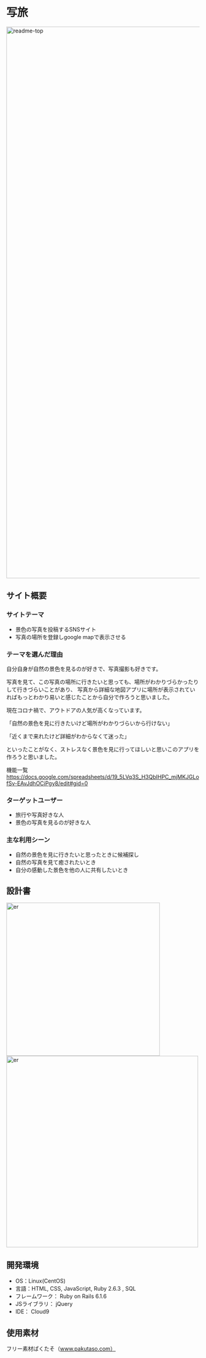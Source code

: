 # 写旅
<img width="1440" alt="readme-top" src="https://user-images.githubusercontent.com/105714943/182116686-82ff415a-d0fe-4680-898d-fd19d70a9d92.png">

## サイト概要
### サイトテーマ
- 景色の写真を投稿するSNSサイト
- 写真の場所を登録しgoogle mapで表示させる

### テーマを選んだ理由
自分自身が自然の景色を見るのが好きで、写真撮影も好きです。

写真を見て、この写真の場所に行きたいと思っても、場所がわかりづらかったりして行きづらいことがあり、
写真から詳細な地図アプリに場所が表示されていればもっとわかり易いと感じたことから自分で作ろうと思いました。

現在コロナ禍で、アウトドアの人気が高くなっています。

「自然の景色を見に行きたいけど場所がわかりづらいから行けない」

「近くまで来れたけど詳細がわからなくて迷った」

といったことがなく、ストレスなく景色を見に行ってほしいと思いこのアプリを作ろうと思いました。

機能一覧  
https://docs.google.com/spreadsheets/d/19_5LVq3S_H3QbIHPC_mjMKJGLofSv-EAvJdhOCiPgy8/edit#gid=0

### ターゲットユーザー
- 旅行や写真好きな人
- 景色の写真を見るのが好きな人

### 主な利用シーン
- 自然の景色を見に行きたいと思ったときに候補探し
- 自然の写真を見て癒されたいとき
- 自分の感動した景色を他の人に共有したいとき

## 設計書
<img width="400" alt="er" src="https://user-images.githubusercontent.com/105714943/182124312-01c89dcd-c9a2-400b-ab5e-25eb65cd668b.png">  <img width="500" alt="er" src="https://user-images.githubusercontent.com/105714943/182125962-e3724e6b-8d67-4165-a2a5-69cf67ff3153.jpeg">

## 開発環境
- OS：Linux(CentOS)
- 言語：HTML, CSS, JavaScript, Ruby 2.6.3 , SQL
- フレームワーク： Ruby on Rails 6.1.6
- JSライブラリ： jQuery
- IDE： Cloud9

## 使用素材
フリー素材ぱくたそ（www.pakutaso.com）
